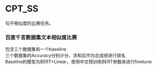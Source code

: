 # CPT_SS
句子相似度的比赛任务。

### 百度千言数据集文本相似度比赛
包含三个数据集和一个baseline</br>
三个数据集的Accuracy分别计分，求和后作为总成绩进行排名</br>
Baseline的模型为BERT+Linear，使用中文预训练BERT参数来进行finetune</br>
